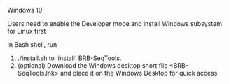 Windows 10

Users need to enable the Developer mode and install Windows subsystem for Linux first

In Bash shell, run
1. ./install.sh to 'install' BRB-SeqTools.
2. (optional) Download the Windows desktop short file <BRB-SeqTools.lnk> and place it on the Windows Desktop for quick access.
